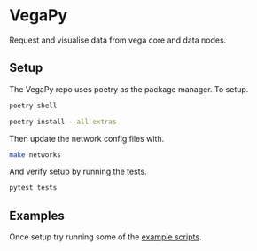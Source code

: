 # VegaPy

Request and visualise data from vega core and data nodes.


## Setup

The VegaPy repo uses poetry as the package manager. To setup.

```bash
poetry shell
```

```bash
poetry install --all-extras
```

Then update the network config files with.
```bash
make networks
```

And verify setup by running the tests.

```python
pytest tests
```

## Examples

Once setup try running some of the [example scripts](./examples/README.md).